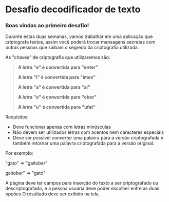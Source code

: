 # Desafio decodificador de texto 

### Boas vindas ao primeiro desafio!

Durante estas duas semanas, vamos trabalhar em uma aplicação que criptografa textos, assim você poderá trocar mensagens secretas com outras pessoas que saibam o segredo da criptografia utilizada.

As "chaves" de criptografia que utilizaremos são:

> **A letra "e" é convertida para "enter"**
> 
> **A letra "i" é convertida para "imes"**
> 
> **A letra "a" é convertida para "ai"**
> 
> **A letra "o" é convertida para "ober"**
> 
> **A letra "u" é convertida para "ufat"**
>

Requisitos:
- Deve funcionar apenas com letras minúsculas
- Não devem ser utilizados letras com acentos nem caracteres especiais
- Deve ser possível converter uma palavra para a versão criptografada e também retornar uma palavra criptografada para a versão original.

Por exemplo:

"gato" => "gaitober"

gaitober" => "gato"

A página deve ter campos para inserção do texto a ser criptografado ou descriptografado, e a pessoa usuária deve poder escolher entre as duas opções
O resultado deve ser exibido na tela.